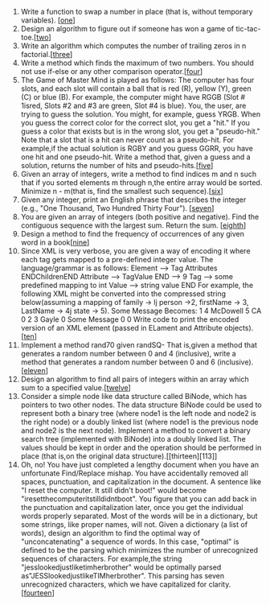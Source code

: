 1.  Write a function to swap a number in place (that is, without temporary variables). [[one][101]]
2.  Design an algorithm to figure out if someone has won a game of tic-tac-toe.[[two][102]]
3.  Write an algorithm which computes the number of trailing zeros in n factorial.[[three][103]]
4.  Write a method which finds the maximum of two numbers. You should not use if-else or any other comparison operator.[[four][104]]
5.  The Game of Master Mind is played as follows:
    The computer has four slots, and each slot will contain a ball that is red (R), yellow (Y), green (C) or blue (B). For example, the computer might have RGGB (Slot # 1isred, Slots #2 and #3 are green, Slot #4 is blue).
    You, the user, are trying to guess the solution. You might, for example, guess YRGB.
    When you guess the correct color for the correct slot, you get a "hit." If you guess a color that exists but is in the wrong slot, you get a "pseudo-hit." Note that a slot that is a hit can never count as a pseudo-hit.
    For example,if the actual solution is RGBY and you guess GGRR, you have one hit and one pseudo-hit.
    Write a method that, given a guess and a solution, returns the number of hits and pseudo-hits.[[five][105]]
6.  Given an array of integers, write a method to find indices m and n such that if you sorted 
    elements m through n,the entire array would be sorted.
    Minimize n - m(that is, find the smallest such sequence).[[six][106]] 
7.  Given any integer, print an English phrase that describes the integer (e.g., "One Thousand, Two Hundred Thirty Four"). [[seven][107]]
8.  You are given an array of integers (both positive and negative). Find the contiguous sequence with the largest sum. Return the sum. [[eighth][108]]
9.  Design a method to find the frequency of occurrences of any given word in a book[[nine][109]] 
10. Since XML is very verbose, you are given a way of encoding it where each tag gets mapped to a pre-defined integer value. The language/grammar is as follows:
    Element --> Tag Attributes ENDChildrenEND Attribute --> TagValue
    END --> 9
    Tag --> some predefined mapping to int Value --> string value END
    For example, the following XML might be converted into the compressed string below(assuming a mapping of family -> lj person ->2, firstName -> 3, LastName -> 4j state -> 5).
    <family lastName="McDowell" state="CA">
    <person firstName="Gayle">Some Message</person>
    </family>
    Becomes:
    1 4 McDowell 5 CA 0 2 3 Gayle 0 Some Message 0 0
    Write code to print the encoded version of an XML element (passed in ELament and Attribute objects).[[ten][110]]
11. Implement a method rand70 given randSQ- That is,given a method that generates a random number between 0 and 4 (inclusive), write a method that generates a random number between 0 and 6 (inclusive).[[eleven][111]]
12. Design an algorithm to find all pairs of integers within an array which sum to a specified value.[[twelve][112]]
13. Consider a simple node like data structure called BiNode, which has pointers to two other nodes.
    The data structure BiNode could be used to represent both a binary tree (where node1 is the left node and node2 is the right node)
    or a doubly linked list (where node1 is the previous node and node2 is the next node). 
    Implement a method to convert a binary search tree (implemented with BiNode) into a doubly linked list. 
    The values should be kept in order and the operation should be performed in place (that is,on the original data structure).[[thirteen][113]] 
14. Oh, no! You have just completed a lengthy document when you have an unfortunate Find/Replace mishap.
    You have accidentally removed all spaces, punctuation, and capitalization in the document. A sentence like "I reset the computer.
    It still didn't boot!" would become "iresetthecomputeritstilldidntboot". You figure that you can add back in the punctuation and capitalization later,
    once you get the individual words properly separated. 
    Most of the words will be in a dictionary, but some strings, like proper names, will not.
    Given a dictionary (a list of words), design an algorithm to find the optimal way of "unconcatenating" a sequence of words. 
    In this case, "optimal" is defined to be the parsing which minimizes the number of unrecognized sequences of characters.
    For example,the string "jesslookedjustliketimherbrother" would be optimally parsed as"JESSlookedjustlikeTIMherbrother". 
    This parsing has seven unrecognized characters, which we have capitalized for clarity.[[fourteen][114]]    
       
    

[101]:https://github.com/inadram/CrackingCode/tree/master/src/main/Moderate/One
[102]:https://github.com/inadram/CrackingCode/tree/master/src/main/Moderate/Two
[103]:https://github.com/inadram/CrackingCode/tree/master/src/main/Moderate/Three
[104]:https://github.com/inadram/CrackingCode/tree/master/src/main/Moderate/Four
[105]:https://github.com/inadram/CrackingCode/tree/master/src/main/Moderate/Five
[106]:https://github.com/inadram/CrackingCode/tree/master/src/main/Moderate/Six
[107]:https://github.com/inadram/CrackingCode/tree/master/src/main/Moderate/Seven
[108]:https://github.com/inadram/CrackingCode/tree/master/src/main/Moderate/Eighth
[109]:https://github.com/inadram/CrackingCode/tree/master/src/main/Moderate/Nine
[110]:https://github.com/inadram/CrackingCode/tree/master/src/main/Moderate/Ten
[111]:https://github.com/inadram/CrackingCode/tree/master/src/main/Moderate/Eleven
[112]:https://github.com/inadram/CrackingCode/tree/master/src/main/Moderate/Twelve
[114]:https://github.com/inadram/CrackingCode/tree/master/src/main/Moderate/Fourteen

